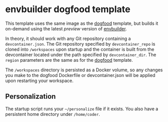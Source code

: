# envbuilder dogfood template

This template uses the same image as the [dogfood](../dogfood) template, but
builds it on-demand using the latest _preview_ version of [envbuilder](https://github.com/coder/envbuilder).

In theory, it should work with any Git repository containing a `devcontainer.json`.
The Git repository specified by `devcontainer_repo` is cloned into `/workspaces` upon startup and the container is built from the devcontainer located under the path specified by `devcontainer_dir`.
The `region` parameters are the same as for the [dogfood](../dogfood) template.

The `/workspaces` directory is persisted as a Docker volume, so any changes you make to the dogfood Dockerfile or devcontainer.json will be applied upon restarting your workspace.

## Personalization

The startup script runs your `~/personalize` file if it exists.
You also have a persistent home directory under `/home/coder`.

